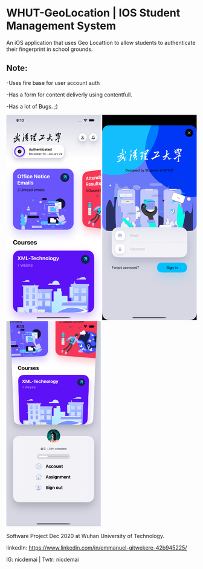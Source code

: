 # WHUT-GeoLocation | IOS Student Management System
An iOS application that uses Geo Locattion to allow students to authenticate their fingerprint in school grounds. 

## Note:
-Uses fire base for user account auth

-Has a form for content deliverly using contentfull.

-Has a lot of Bugs. ;)

<img src="https://github.com/azerty166/WHUT-GeoLocation/blob/main/Screens/Simulator%20Screen%20Shot%20-%20iPhone%2013%20Pro%20Max%20-%202021-11-20%20at%2020.10.00.png" width="250" />  <img src="https://github.com/azerty166/WHUT-GeoLocation/blob/main/Screens/Simulator%20Screen%20Shot%20-%20iPhone%2013%20Pro%20Max%20-%202021-11-20%20at%2020.10.22.png" width="250" />    <img src="https://github.com/azerty166/WHUT-GeoLocation/blob/main/Screens/Simulator%20Screen%20Shot%20-%20iPhone%2013%20Pro%20Max%20-%202021-11-20%20at%2020.13.49.png" width="250" />

Software Project Dec 2020 at Wuhan University of Technology. 

linkedIn: https://www.linkedin.com/in/emmanuel-gitwekere-42b945225/

IG: nicdemai | Twtr: nicdemai
